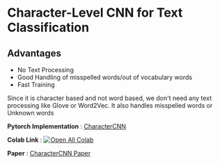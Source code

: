 # Character-Level CNN for Text Classification

## Advantages 

  * No Text Processing
  * Good Handling of misspelled words/out of vocabulary words
  * Fast Training

Since it is character based and not word based, we don't need any text processing like Glove or Word2Vec. It also handles misspelled words or Unknown words

**Pytorch Implementation** : [CharacterCNN](https://github.com/Vinayak-VG/My-Projects/blob/main/Natural%20Language%20Processing/Text%20Classification/CharacterCNN/CharacterCNN.ipynb)

**Colab Link** : [![Open All Colab](https://colab.research.google.com/assets/colab-badge.svg)](https://colab.research.google.com/github/Vinayak-VG/My-Projects/blob/Natural-Language-Processing/Text-Classification)

**Paper** : [CharacterCNN Paper](https://arxiv.org/pdf/1509.01626.pdf)

